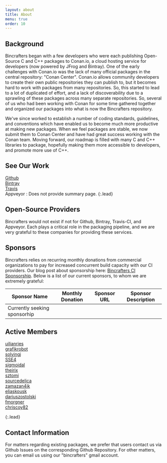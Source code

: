 ```yaml
---
layout: about
title: About
menu: true
order: 10
---
```

## Background  
Bincrafters began with a few developers who were each publishing Open-Source C and C++ packages to Conan.io, a cloud hosting service for developers (now powered by JFrog and Bintray). One of the early challenges with Conan.io was the lack of many official packages in the central repository: "Conan Center".  Conan.io allows community developers to create their own public repositories they can publish to, but it becomes hard to work with packages from many repositories. So, this started to lead to a lot of duplicated of effort, and a lack of discoverability due to a sprawling of these packages across many separate repositories.  So, several of us who had been working with Conan for some time gathered together and organized our packages into what is now the Bincrafters repository.  

We've since worked to establish a number of coding standards, guidelines, and conventions which have enabled us to become much more productive at making new packages.  When we feel packages are stable, we now submit them to Conan Center and have had great success working with the Conan team.  Moving forward, our roadmap is filled with many C and C++ libraries to package, hopefully making them more accessible to developers, and promote more use of C++.   

## See Our Work  
[Github](https://github.com/bincrafters)  
[Bintray](https://bintray.com/bincrafters)  
[Travis](https://travis-ci.org/bincrafters)  
Appveyor : Does not provide summary page. 
{:.lead}

## Open-Source Providers  
Bincrafters would not exist if not for Github, Bintray, Travis-CI, and Appveyor. Each plays a critical role in the packaging pipeline, and we are very grateful to these companies for providing these services. 

## Sponsors  
Bincrafters relies on recurring monthly donations from commercial organizations to pay for increased concurrent build capacity with our CI providers.  Our blog post about sponsorship here: [Bincrafters CI Sponsorship](https://bincrafters.github.io/2017/11/20/Continuous-Integration-Sponsorship/).  Below is a list of our current sponsors, to whom we are extremely grateful:

|Sponsor Name| Monthly Donation| Sponsor URL| Sponsor Description| 
|----------------|--------------------|---------------|-----------------------|
|Currently seeking sponsorhip|

## Active Members  
[uilianries](https://github.com/uilianries)  
[grafikrobot](https://github.com/grafikrobot)  
[solvingj](https://github.com/solvingj)  
[SSE4](https://github.com/SSE4)  
[sigmoidal](https://www.npcglib.org/~stathis/blog)  
[theirix](https://github.com/theirix)  
[sztomi](https://github.com/sztomi)  
[sourcedelica](https://github.com/sourcedelica)  
[zamazan4ik](https://github.com/zamazan4ik)  
[eliaskousk](https://github.com/eliaskousk)  
[dariuszostolski](https://github.com/dariuszostolski)  
[fmorgner](https://github.com/fmorgner)  
[chriscoy82](chriscoy82)  

{:.lead}

## Contact Information  
For matters regarding existing packages, we prefer that users contact us via Github Issues on the corresponding Github Repository.  For other matters, you can email us using our "bincrafters" gmail account. 